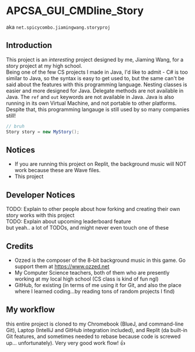 # APCSA_GUI_CMDline_Story
aka `net.spicycombo.jiamingwang.storyproj`
## Introduction
This project is an *interesting* project designed by me, Jiaming Wang, for a story project at my high school.
<br>
Being one of the few CS projects I made in Java, I'd like to admit - C# is too similar to Java, so the syntax is easy to get used to, but the same can't be said about the features with this programming language. Nesting classes is easier and more designed for Java. Delegate methods are not available in Java. The `ref` and `out` keywords are not available in Java. Java is also running in its own Virtual Machine, and not portable to other platforms. Despite that, this programming langauge is still used by so many companies still!
<br>
```java
// bruh
Story story = new MyStory(); 
```

## Notices
* If you are running this project on Replit, the background music will NOT work because these are Wave files.
* This project 
## Developer Notices
TODO: Explain to other people about how forking and creating their own story works with this project
<br>
TODO: Explain about upcoming leaderboard feature
<br>
but yeah.. a lot of TODOs, and might never even touch one of these
## Credits
* Ozzed is the composer of the 8-bit background music in this game. Go support them at https://www.ozzed.net
* My Computer Science teachers, both of them who are presently working at my local high school (CS class is kind of fun ngl)
* GitHub, for existing (in terms of me using it for Git, and also the place where I learned coding...by reading tons of random projects I find)
## My workflow
this entire project is cloned to my Chromebook (BlueJ, and command-line Git), Laptop (IntelliJ and GitHub integration included), and Replit (da built-in Git features, and sometimes needed to rebase because code is screwed up... unfortunately). Very very good work flow! 👍